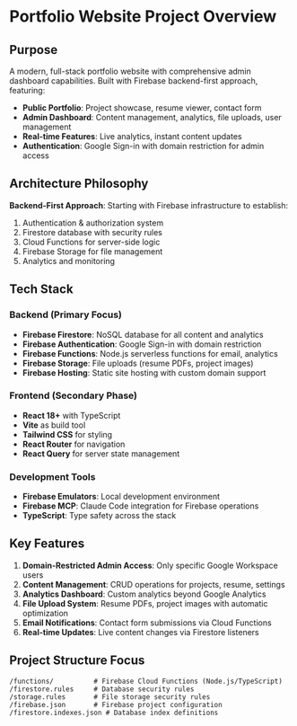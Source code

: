 # Portfolio Website Project Overview

## Purpose
A modern, full-stack portfolio website with comprehensive admin dashboard capabilities. Built with Firebase backend-first approach, featuring:

- **Public Portfolio**: Project showcase, resume viewer, contact form
- **Admin Dashboard**: Content management, analytics, file uploads, user management
- **Real-time Features**: Live analytics, instant content updates
- **Authentication**: Google Sign-in with domain restriction for admin access

## Architecture Philosophy
**Backend-First Approach**: Starting with Firebase infrastructure to establish:
1. Authentication & authorization system
2. Firestore database with security rules
3. Cloud Functions for server-side logic
4. Firebase Storage for file management
5. Analytics and monitoring

## Tech Stack

### Backend (Primary Focus)
- **Firebase Firestore**: NoSQL database for all content and analytics
- **Firebase Authentication**: Google Sign-in with domain restriction
- **Firebase Functions**: Node.js serverless functions for email, analytics
- **Firebase Storage**: File uploads (resume PDFs, project images)
- **Firebase Hosting**: Static site hosting with custom domain support

### Frontend (Secondary Phase)
- **React 18+** with TypeScript
- **Vite** as build tool
- **Tailwind CSS** for styling
- **React Router** for navigation
- **React Query** for server state management

### Development Tools
- **Firebase Emulators**: Local development environment
- **Firebase MCP**: Claude Code integration for Firebase operations
- **TypeScript**: Type safety across the stack

## Key Features
1. **Domain-Restricted Admin Access**: Only specific Google Workspace users
2. **Content Management**: CRUD operations for projects, resume, settings
3. **Analytics Dashboard**: Custom analytics beyond Google Analytics
4. **File Upload System**: Resume PDFs, project images with automatic optimization
5. **Email Notifications**: Contact form submissions via Cloud Functions
6. **Real-time Updates**: Live content changes via Firestore listeners

## Project Structure Focus
```
/functions/          # Firebase Cloud Functions (Node.js/TypeScript)
/firestore.rules     # Database security rules
/storage.rules       # File storage security rules
/firebase.json       # Firebase project configuration
/firestore.indexes.json # Database index definitions
```